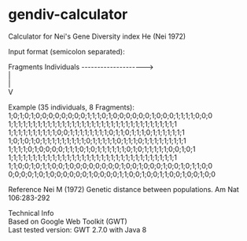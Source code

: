 # gendiv-calculator
Calculator for Nei's Gene Diversity index He (Nei 1972)  
  
  
  
Input format (semicolon separated):  
  
Fragments                           Individuals -------------------->  
|  
|  
V  
  
Example (35 individuals, 8 Fragments):  
1;0;1;0;1;0;0;0;0;0;0;0;0;1;1;1;0;1;0;0;0;0;0;0;1;0;0;0;1;1;1;1;0;0;0  
1;1;1;1;1;1;1;1;1;1;1;1;1;1;1;1;1;1;1;1;1;1;1;1;1;1;1;1;1;1;1;1;1;1;1  
1;1;1;1;1;1;1;1;1;1;0;0;1;1;1;1;1;1;1;1;0;1;1;0;1;1;1;0;1;1;1;1;1;1;1  
1;0;1;0;1;0;1;1;1;1;1;1;1;1;1;0;1;1;1;1;1;0;1;1;1;0;1;1;1;1;1;1;1;1;1  
1;1;1;1;0;1;0;0;0;0;1;1;1;0;1;0;1;1;1;1;1;1;0;1;0;1;1;1;1;1;0;0;1;0;1  
1;1;1;1;1;1;1;1;1;1;1;1;1;1;1;1;1;1;1;1;1;1;1;1;1;1;1;1;1;1;1;1;1;1;1  
1;1;0;0;1;0;1;1;0;0;1;0;0;0;0;0;0;0;0;1;0;0;1;0;0;0;1;0;0;1;0;1;1;0;0  
0;0;0;0;1;0;1;0;0;0;0;0;0;1;0;0;0;0;1;1;0;0;1;0;0;1;1;0;0;1;0;0;1;0;0  
  
  
  
  
  
Reference
Nei M (1972) Genetic distance between populations. Am Nat 106:283-292  
  
  
  
Technical Info  
Based on Google Web Toolkit (GWT)  
Last tested version: GWT 2.7.0 with Java 8  
  
  

